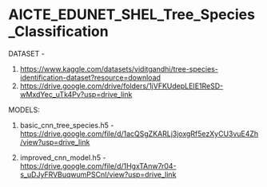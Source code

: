 # AICTE_EDUNET_SHEL_Tree_Species_Classification




DATASET - 
1. https://www.kaggle.com/datasets/viditgandhi/tree-species-identification-dataset?resource=download
2. https://drive.google.com/drive/folders/1jVFKUdepLEIE1ReSD-wMxdYec_uTk4Pv?usp=drive_link
          

MODELS:
1. basic_cnn_tree_species.h5 - https://drive.google.com/file/d/1acQSgZKARLj3joxgRf5ezXyCU3vuE4Zh/view?usp=drive_link

2. improved_cnn_model.h5 - https://drive.google.com/file/d/1HgxTAnw7r04-s_uDJyFRVBuqwumPSCnI/view?usp=drive_link

   
